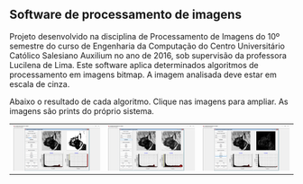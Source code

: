## Software de processamento de imagens

Projeto desenvolvido na disciplina de Processamento de Imagens do 10º semestre do curso de Engenharia da Computação do Centro Universitário Católico Salesiano Auxilium no ano de 2016, sob supervisão da professora Lucilena de Lima. Este software aplica determinados algoritmos de processamento em imagens bitmap. A imagem analisada deve estar em escala de cinza.

Abaixo o resultado de cada algoritmo. Clique nas imagens para ampliar. As imagens são prints do próprio sistema.


<table>
	<tr>
		<td>
			<img src="https://github.com/simastech-com/ProcessamentoDeImagensAlgoritmos/blob/main/img/Binariza%C3%A7%C3%A3o.png" width="200"/>
		</td>
		<td>
			<img src="https://github.com/simastech-com/ProcessamentoDeImagensAlgoritmos/blob/main/img/Equaliza%C3%A7%C3%A3o.png" width="200"/>
		</td>
		<td>
			<img src="https://github.com/simastech-com/ProcessamentoDeImagensAlgoritmos/blob/main/img/Laplaciano.png" width="200"/>
		</td>
	</tr>



</table>
